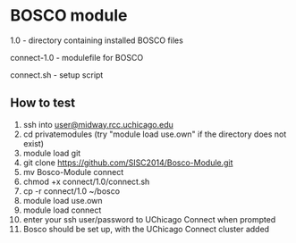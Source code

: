 BOSCO module
============

1.0 - directory containing installed BOSCO files 

connect-1.0 - modulefile for BOSCO

connect.sh - setup script

How to test
-----------
1. ssh into user@midway.rcc.uchicago.edu
2. cd privatemodules (try "module load use.own" if the directory does not exist)
3. module load git
4. git clone https://github.com/SISC2014/Bosco-Module.git
5. mv Bosco-Module connect
6. chmod +x connect/1.0/connect.sh
7. cp -r connect/1.0 ~/bosco
8. module load use.own
9. module load connect
10. enter your ssh user/password to UChicago Connect when prompted
11. Bosco should be set up, with the UChicago Connect cluster added 
